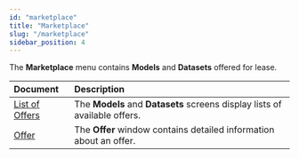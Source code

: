 ```yaml
---
id: "marketplace"
title: "Marketplace"
slug: "/marketplace"
sidebar_position: 4
---
```


The **Marketplace** menu contains **Models** and **Datasets** offered for lease.

| **Document** | **Description** |
| :- | :- |
| [List of Offers](/marketplace/marketplace/list) | The **Models** and **Datasets** screens display lists of available offers. |
| [Offer](/marketplace/marketplace/offer) | The **Offer** window contains detailed information about an offer. |